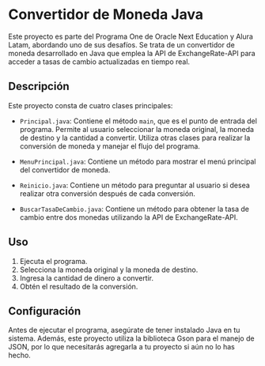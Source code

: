 # Convertidor de Moneda Java

Este proyecto es parte del Programa One de Oracle Next Education y Alura Latam, abordando uno de sus desafíos. Se trata de un convertidor de moneda desarrollado en Java que emplea la API de ExchangeRate-API para acceder a tasas de cambio actualizadas en tiempo real.

## Descripción

Este proyecto consta de cuatro clases principales:

- `Principal.java`: Contiene el método `main`, que es el punto de entrada del programa. Permite al usuario seleccionar la moneda original, la moneda de destino y la cantidad a convertir. Utiliza otras clases para realizar la conversión de moneda y manejar el flujo del programa.

- `MenuPrincipal.java`: Contiene un método para mostrar el menú principal del convertidor de moneda.

- `Reinicio.java`: Contiene un método para preguntar al usuario si desea realizar otra conversión después de cada conversión.

- `BuscarTasaDeCambio.java`: Contiene un método para obtener la tasa de cambio entre dos monedas utilizando la API de ExchangeRate-API.

## Uso

1. Ejecuta el programa.
2. Selecciona la moneda original y la moneda de destino.
3. Ingresa la cantidad de dinero a convertir.
4. Obtén el resultado de la conversión.



## Configuración

Antes de ejecutar el programa, asegúrate de tener instalado Java en tu sistema. Además, este proyecto utiliza la biblioteca Gson para el manejo de JSON, por lo que necesitarás agregarla a tu proyecto si aún no lo has hecho.


